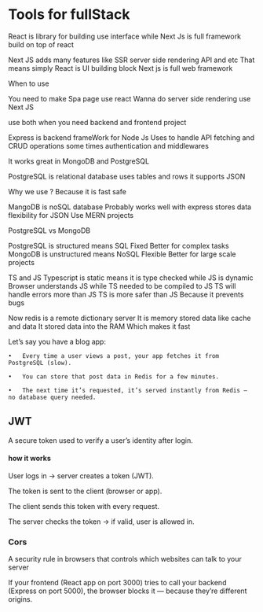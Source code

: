 # Tools for fullStack

React is library for building use interface while Next Js is full framework build on top of react 

Next JS adds many features like 
SSR server side rendering 
API  and etc
That means simply 
React is UI building block 
Next js is full web framework
 
When to use 

You need to make Spa page use react 
Wanna do server side rendering use Next JS 

 use both when you need backend and frontend project 

Express is backend frameWork  for Node Js 
Uses to handle API fetching and CRUD operations some times authentication and middlewares

It works great in MongoDB and  PostgreSQL


PostgreSQL is relational database uses tables and rows  it supports JSON 

Why we use ? Because it is fast safe 

MangoDB is noSQL database 
Probably works well with express stores data flexibility for JSON
Use MERN projects 

PostgreSQL vs MongoDB 

PostgreSQL is structured means SQL 
Fixed 
Better for complex tasks 
MongoDB is unstructured means NoSQL
Flexible 
Better for large scale projects 


TS and JS 
Typescript is static means it is type checked while JS is dynamic 
Browser understands JS while TS needed to be compiled to JS 
TS will handle errors more than JS 
TS is more safer than JS Because it prevents bugs 


Now redis is a remote dictionary server 
It is memory stored data like cache and data 
It stored data into the RAM
Which makes it fast 

Let’s say you have a blog app:

	•	Every time a user views a post, your app fetches it from PostgreSQL (slow).

	•	You can store that post data in Redis for a few minutes.

	•	The next time it’s requested, it’s served instantly from Redis — no database query needed.


## JWT
A secure token used to verify a user’s identity after login.

#### how it works 

User logs in → server creates a token (JWT).

The token is sent to the client (browser or app).

The client sends this token with every request.

The server checks the token → if valid, user is allowed in.


### Cors 

A security rule in browsers that controls which websites can talk to your server

If your frontend (React app on port 3000) tries to call your backend (Express on port 5000), the browser blocks it — because they’re different origins.



